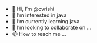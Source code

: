 - 👋 Hi, I’m @cvrishi
- 👀 I’m interested in java
- 🌱 I’m currently learning java
- 💞️ I’m looking to collaborate on ...
- 📫 How to reach me ...

<!---
cvrishi/cvrishi is a ✨ special ✨ repository because its `README.md` (this file) appears on your GitHub profile.
You can click the Preview link to take a look at your changes.
--->

